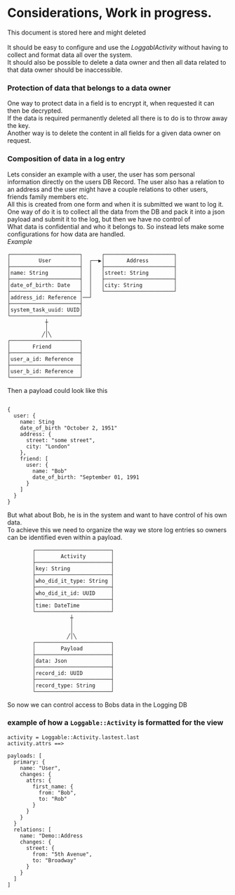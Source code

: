 # Considerations, Work in progress.
This document is stored here and might deleted<br/>
<br/>
It should be easy to configure and use the *LoggablActivity* without having to collect and format data all over the system.<br/>
It should also be possible to delete a data owner and then all data related to that data owner should be inaccessible.  


### Protection of data that belongs to a data owner
One way to protect data in a field is to encrypt it, when requested it can then be decrypted.<br/>
If the data is required permanently deleted all there is to do is to throw away the key.<br/>
Another way is to delete the content in all fields for a given data owner on request.<br/>

### Composition of data in a log entry
Lets consider an example with a user, the user has som personal information directly on the users DB Record.
The user also has a relation to an address and the user might have a couple relations to other users, friends family members etc.<br/> 
All this is created from one form and when it is submitted we want to log it. 
One way of do it is to collect all the data from the DB and pack it into a json payload and submit it to the log, but then we have no control of<br/>
What data is confidential and who it belongs to. So instead lets make some configurations for how data are handled.
<br/>*Example*
```
┌──────────────────────┐      ┌──────────────────────┐
│         User         │  ┌──▶│       Address        │
├──────────────────────┤  │   ├──────────────────────┤
│name: String          │  │   │street: String        │
├──────────────────────┤  │   ├──────────────────────┤
│date_of_birth: Date   │  │   │city: String          │
├──────────────────────┤  │   └──────────────────────┘
│address_id: Reference │──┘                           
├──────────────────────┤                              
│system_task_uuid: UUID│                              
└──────────────────────┘                              
            ┼                                         
            │                                         
           ╱│╲                                        
┌──────────────────────┐                              
│       Friend         │                              
├──────────────────────┤                              
│user_a_id: Reference  │                              
├──────────────────────┤                              
│user_b_id: Reference  │                              
└──────────────────────┘    
```
Then a payload could look like this
```

{
  user: {
    name: Sting
    date_of_birth "October 2, 1951"
    address: {
      street: "some street",
      city: "London"
    },
    friend: [
      user: {
        name: "Bob"
        date_of_birth: "September 01, 1991
      }
    ]
  }
}
```
But what about Bob, he is in the system and want to have control of his own data.<br/> 
To achieve this we need to organize the way we store log entries so owners can be identified even within a payload.
```
        ┌────────────────────────┐
        │        Activity        │
        ├────────────────────────┤
        │key: String             │
        ├────────────────────────┤
        │who_did_it_type: String │
        ├────────────────────────┤
        │who_did_it_id: UUID     │
        ├────────────────────────┤
        │time: DateTime          │
        └────────────────────────┘
                    ┼            
                    │            
                    │            
                   ╱│╲           
        ┌────────────────────────┐
        │        Payload         │
        ├────────────────────────┤
        │data: Json              │
        ├────────────────────────┤
        │record_id: UUID         │
        ├────────────────────────┤
        │record_type: String     │
        └────────────────────────┘
```
So now we can control access to Bobs data in the Logging DB

### example of how a `Loggable::Activity` is formatted for the view 
```
activity = Loggable::Activity.lastest.last
activity.attrs ==>

payloads: [
  primary: {
    name: "User",
    changes: {
      attrs: {
        first_name: {
          from: "Bob",
          to: "Rob"
        }
      }
    }
  }
  relations: [
    name: "Demo::Address
    changes: {
      street: {
        from: "5th Avenue",
        to: "Broadway"
      } 
    }
  ]
]


```







